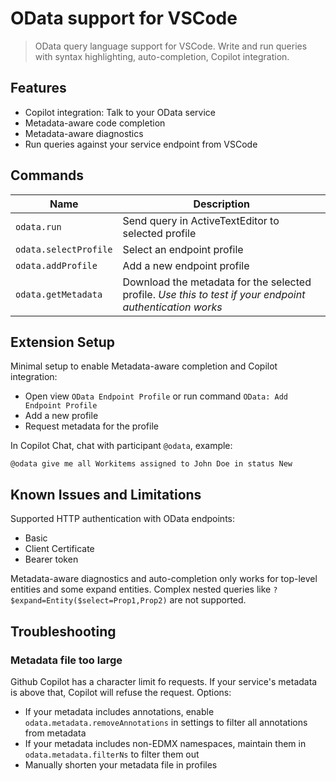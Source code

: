 # OData support for VSCode

> OData query language support for VSCode. Write and run queries with syntax highlighting, auto-completion, Copilot integration.

## Features

- Copilot integration: Talk to your OData service
- Metadata-aware code completion
- Metadata-aware diagnostics
- Run queries against your service endpoint from VSCode

## Commands


| Name | Description |
| ----- | ----- |
| `odata.run`          | Send query in ActiveTextEditor to selected profile  |
| `odata.selectProfile` | Select an endpoint profile |
| `odata.addProfile` | Add a new endpoint profile |
| `odata.getMetadata` | Download the metadata for the selected profile. _Use this to test if your endpoint authentication works_ |


## Extension Setup

Minimal setup to enable Metadata-aware completion and Copilot integration:
- Open view `OData Endpoint Profile` or run command `OData: Add Endpoint Profile`
- Add a new profile
- Request metadata for the profile

In Copilot Chat, chat with participant `@odata`, example: 

```
@odata give me all Workitems assigned to John Doe in status New
```

## Known Issues and Limitations

Supported HTTP authentication with OData endpoints: 
- Basic
- Client Certificate
- Bearer token

Metadata-aware diagnostics and auto-completion only works for top-level entities and some expand entities. Complex nested queries like `?$expand=Entity($select=Prop1,Prop2)` are not supported. 

## Troubleshooting

### Metadata file too large

Github Copilot has a character limit fo requests. If your service's metadata is above that, Copilot will refuse the request. Options:
- If your metadata includes annotations, enable `odata.metadata.removeAnnotations` in settings to filter all annotations from metadata
- If your metadata includes non-EDMX namespaces, maintain them in `odata.metadata.filterNs` to filter them out
- Manually shorten your metadata file in profiles
